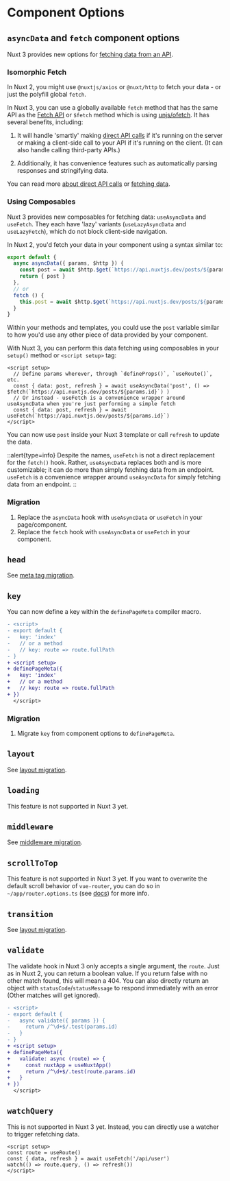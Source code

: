 # Component Options

## `asyncData` and `fetch` component options

Nuxt 3 provides new options for [fetching data from an API](/docs/getting-started/data-fetching).

<!-- TODO: Intro to <script setup> -->
<!-- TODO: Mention about options compatibility with asyncData -->

### Isomorphic Fetch

In Nuxt 2, you might use `@nuxtjs/axios` or `@nuxt/http` to fetch your data - or just the polyfill global `fetch`.

In Nuxt 3, you can use a globally available `fetch` method that has the same API as the [Fetch API](https://developer.mozilla.org/en-US/docs/Web/API/Fetch_API/Using_Fetch) or `$fetch` method which is using [unjs/ofetch](https://github.com/unjs/ofetch). It has several benefits, including:

1. It will handle 'smartly' making [direct API calls](/docs/guide/concepts/server-engine#direct-api-calls) if it's running on the server or making a client-side call to your API if it's running on the client. (It can also handle calling third-party APIs.)

2. Additionally, it has convenience features such as automatically parsing responses and stringifying data.

You can read more [about direct API calls](/docs/guide/concepts/server-engine#direct-api-calls) or [fetching data](/docs/getting-started/data-fetching).

### Using Composables

Nuxt 3 provides new composables for fetching data: `useAsyncData` and `useFetch`. They each have 'lazy' variants (`useLazyAsyncData` and `useLazyFetch`), which do not block client-side navigation.

In Nuxt 2, you'd fetch your data in your component using a syntax similar to:

```ts
export default {
  async asyncData({ params, $http }) {
    const post = await $http.$get(`https://api.nuxtjs.dev/posts/${params.id}`)
    return { post }
  },
  // or 
  fetch () {
    this.post = await $http.$get(`https://api.nuxtjs.dev/posts/${params.id}`)
  }
}
```

Within your methods and templates, you could use the `post` variable similar to how you'd use any other piece of data provided by your component.

With Nuxt 3, you can perform this data fetching using composables in your `setup()` method or `<script setup>` tag:

```vue
<script setup>
  // Define params wherever, through `defineProps()`, `useRoute()`, etc.
  const { data: post, refresh } = await useAsyncData('post', () => $fetch(`https://api.nuxtjs.dev/posts/${params.id}`) )
  // Or instead - useFetch is a convenience wrapper around useAsyncData when you're just performing a simple fetch
  const { data: post, refresh } = await useFetch(`https://api.nuxtjs.dev/posts/${params.id}`)
</script>
```

You can now use `post` inside your Nuxt 3 template or call `refresh` to update the data.

::alert{type=info}
Despite the names, `useFetch` is not a direct replacement for the `fetch()` hook. Rather, `useAsyncData` replaces both and is more customizable; it can do more than simply fetching data from an endpoint. `useFetch` is a convenience wrapper around `useAsyncData` for simply fetching data from an endpoint.
::

### Migration

1. Replace the `asyncData` hook with `useAsyncData` or `useFetch` in your page/component.
1. Replace the `fetch` hook with `useAsyncData` or `useFetch` in your component.

## `head`

See [meta tag migration](/docs/migration/meta).

## `key`

You can now define a key within the `definePageMeta` compiler macro.

```diff [pages/index.vue]
- <script>
- export default {
-   key: 'index'
-   // or a method
-   // key: route => route.fullPath
- }
+ <script setup>
+ definePageMeta({
+   key: 'index'
+   // or a method
+   // key: route => route.fullPath
+ })
  </script>
```

### Migration

1. Migrate `key` from component options to `definePageMeta`.

## `layout`

See [layout migration](/docs/migration/pages-and-layouts).

## `loading`

This feature is not supported in Nuxt 3 yet.

## `middleware`

See [middleware migration](/docs/migration/plugins-and-middleware).

## `scrollToTop`

This feature is not supported in Nuxt 3 yet. If you want to overwrite the default scroll behavior of `vue-router`, you can do so in `~/app/router.options.ts` (see [docs](/docs/guide/directory-structure/pages/#router-options)) for more info.

## `transition`

See [layout migration](/docs/migration/pages-and-layouts).

## `validate`

The validate hook in Nuxt 3 only accepts a single argument, the `route`. Just as in Nuxt 2, you can return a boolean value. If you return false with no other match found, this will mean a 404. You can also directly return an object with `statusCode`/`statusMessage` to respond immediately with an error (Other matches will get ignored).

```diff [pages/users/[id].vue]
- <script>
- export default {
-   async validate({ params }) {
-     return /^\d+$/.test(params.id)
-   }
- }
+ <script setup>
+ definePageMeta({
+   validate: async (route) => {
+     const nuxtApp = useNuxtApp()
+     return /^\d+$/.test(route.params.id)
+   }
+ })
  </script>
```

## `watchQuery`

This is not supported in Nuxt 3 yet. Instead, you can directly use a watcher to trigger refetching data.

```vue [pages/users/[id].vue]
<script setup>
const route = useRoute()
const { data, refresh } = await useFetch('/api/user')
watch(() => route.query, () => refresh())
</script>
```
